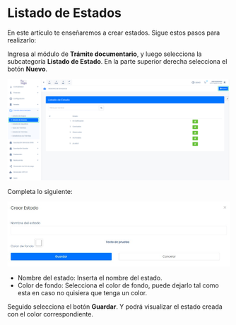# Listado de Estados

En este artículo te enseñaremos a crear estados. Sigue estos pasos para realizarlo:

Ingresa al módulo de **Trámite documentario**, y luego selecciona la subcategoría **Listado de Estado**. En la parte superior derecha selecciona el botón **Nuevo**.

![Alt text](img/Tdocumentos1.jpg)

Completa lo siguiente:

![Alt text](img/Tdocumentos3.jpg)

- Nombre del estado: Inserta el nombre del estado.
- Color de fondo: Selecciona el color de fondo, puede dejarlo tal como esta en caso no quisiera que tenga un color.

Seguido selecciona el botón **Guardar**. Y podrá visualizar el estado creada con el color correspondiente.
